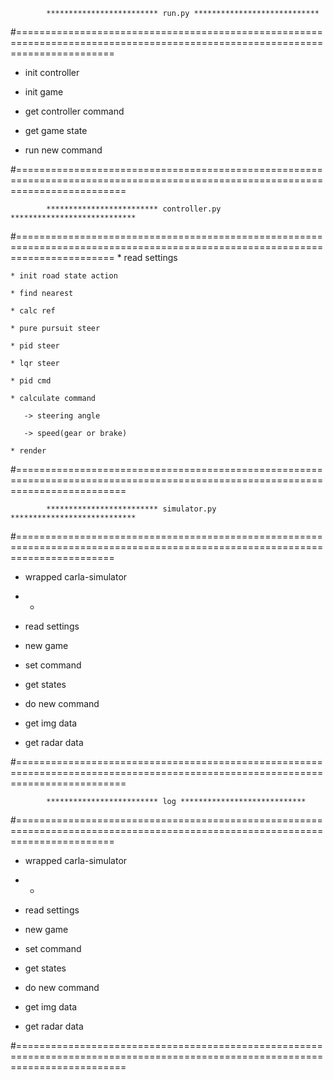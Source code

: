 

            ************************* run.py ****************************
#=============================================================================================================================
   * init controller

   * init game

   * get controller command

   * get game state

   * run new command

#===============================================================================================================================



            ************************* controller.py ****************************
#=============================================================================================================================
    * read settings

    * init road state action

    * find nearest

    * calc ref

    * pure pursuit steer

    * pid steer

    * lqr steer

    * pid cmd

    * calculate command

       -> steering angle

       -> speed(gear or brake)

    * render


#===============================================================================================================================



            ************************* simulator.py ****************************
#=============================================================================================================================
   * wrapped carla-simulator
   * *

   * read settings

   * new game

   * set command

   * get states

   * do new command

   * get img data

   * get radar data


#===============================================================================================================================


            ************************* log ****************************
#=============================================================================================================================
   * wrapped carla-simulator
   * *

   * read settings

   * new game

   * set command

   * get states

   * do new command

   * get img data

   * get radar data


#===============================================================================================================================


